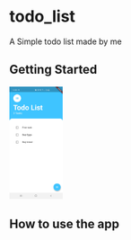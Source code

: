 # todo_list

A Simple todo list made by me

## Getting Started


<img src=".\TodoList_output\ss1.jpg" alt="drawing" style=" height:200px;"/>

## How to use the app
